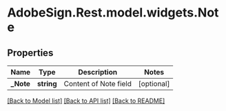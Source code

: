 # AdobeSign.Rest.model.widgets.Note
## Properties

Name | Type | Description | Notes
------------ | ------------- | ------------- | -------------
**_Note** | **string** | Content of Note field | [optional] 

[[Back to Model list]](../README.md#documentation-for-models) [[Back to API list]](../README.md#documentation-for-api-endpoints) [[Back to README]](../README.md)


